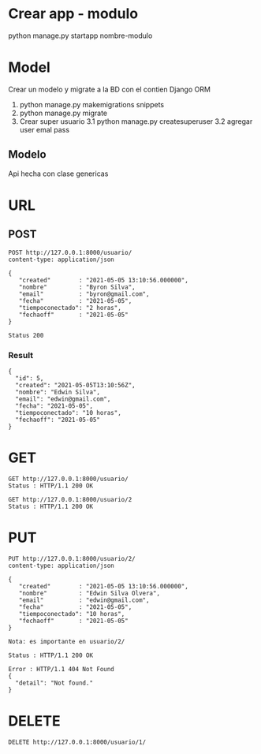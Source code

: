 # Crear app - modulo
python manage.py startapp nombre-modulo
# Model
Crear un modelo y migrate a la BD con el contien Django ORM
1. python manage.py makemigrations snippets
2. python manage.py migrate
3. Crear super usuario
    3.1 python manage.py createsuperuser
    3.2 agregar user emal pass


## Modelo 
Api hecha con clase genericas 
# URL
## POST
```
POST http://127.0.0.1:8000/usuario/
content-type: application/json

{
   "created"        : "2021-05-05 13:10:56.000000", 
   "nombre"         : "Byron Silva",
   "email"          : "byron@gmail.com",
   "fecha"          : "2021-05-05",
   "tiempoconectado": "2 horas",
   "fechaoff"       : "2021-05-05"
}

Status 200
```
### Result
```
{
  "id": 5,
  "created": "2021-05-05T13:10:56Z",
  "nombre": "Edwin Silva",
  "email": "edwin@gmail.com",
  "fecha": "2021-05-05",
  "tiempoconectado": "10 horas",
  "fechaoff": "2021-05-05"
}
```
# GET
```
GET http://127.0.0.1:8000/usuario/
Status : HTTP/1.1 200 OK

GET http://127.0.0.1:8000/usuario/2
Status : HTTP/1.1 200 OK

```
# PUT
```
PUT http://127.0.0.1:8000/usuario/2/
content-type: application/json

{
   "created"        : "2021-05-05 13:10:56.000000", 
   "nombre"         : "Edwin Silva Olvera",
   "email"          : "edwin@gmail.com",
   "fecha"          : "2021-05-05",
   "tiempoconectado": "10 horas",
   "fechaoff"       : "2021-05-05"
}

Nota: es importante en usuario/2/

Status : HTTP/1.1 200 OK

Error : HTTP/1.1 404 Not Found
{
  "detail": "Not found."
}

```

# DELETE
```
DELETE http://127.0.0.1:8000/usuario/1/
```